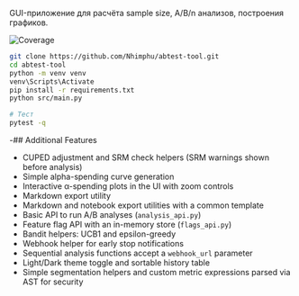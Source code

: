 GUI-приложение для расчёта sample size, A/B/n анализов, построения графиков.

![Coverage](coverage.svg)

```bash
git clone https://github.com/Nhimphu/abtest-tool.git
cd abtest-tool
python -m venv venv
venv\Scripts\Activate
pip install -r requirements.txt
python src/main.py

# Тест
pytest -q

```

-## Additional Features

- CUPED adjustment and SRM check helpers (SRM warnings shown before analysis)
- Simple alpha-spending curve generation
- Interactive α-spending plots in the UI with zoom controls
- Markdown export utility
- Markdown and notebook export utilities with a common template
- Basic API to run A/B analyses (`analysis_api.py`)
- Feature flag API with an in-memory store (`flags_api.py`)
- Bandit helpers: UCB1 and epsilon-greedy
- Webhook helper for early stop notifications
- Sequential analysis functions accept a `webhook_url` parameter
- Light/Dark theme toggle and sortable history table
- Simple segmentation helpers and custom metric expressions parsed via AST for security

